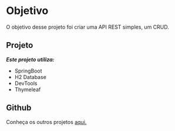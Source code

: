 # Objetivo
O objetivo desse projeto foi criar uma API REST simples, um CRUD.

## Projeto
***Este projeto utiliza:***
- SpringBoot
- H2 Database
- DevTools
- Thymeleaf

## Github
Conheça os outros projetos [aqui.](https://github.com/douglasmiguel7)